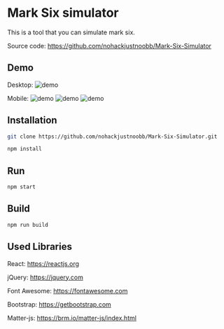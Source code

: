 # Mark Six simulator
This is a tool that you can simulate mark six.

Source code: https://github.com/nohackjustnoobb/Mark-Six-Simulator

## Demo
Desktop:
![demo](https://i.imgur.com/EX7Mb2g.png)

Mobile:
![demo](https://i.imgur.com/cPiySPG.png)
![demo](https://i.imgur.com/TI5iGbs.png)
![demo](https://i.imgur.com/OFrvuFi.png)


## Installation
```bash
git clone https://github.com/nohackjustnoobb/Mark-Six-Simulator.git
```

```bash
npm install
```

## Run
```bash
npm start
```

## Build
```bash
npm run build
```

## Used Libraries
React: https://reactjs.org

jQuery: https://jquery.com

Font Awesome: https://fontawesome.com

Bootstrap: https://getbootstrap.com

Matter-js: https://brm.io/matter-js/index.html